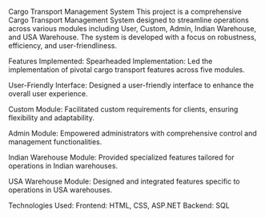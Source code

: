 Cargo Transport Management System
This project is a comprehensive Cargo Transport Management System designed to streamline operations across various modules including User, Custom, Admin, Indian Warehouse, and USA Warehouse. The system is developed with a focus on robustness, efficiency, and user-friendliness.

Features Implemented:
Spearheaded Implementation: Led the implementation of pivotal cargo transport features across five modules.

User-Friendly Interface: Designed a user-friendly interface to enhance the overall user experience.

Custom Module: Facilitated custom requirements for clients, ensuring flexibility and adaptability.

Admin Module: Empowered administrators with comprehensive control and management functionalities.

Indian Warehouse Module: Provided specialized features tailored for operations in Indian warehouses.

USA Warehouse Module: Designed and integrated features specific to operations in USA warehouses.

Technologies Used:
Frontend: HTML, CSS, ASP.NET
Backend: SQL

